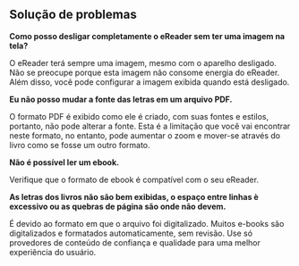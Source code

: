 ## Solução de problemas 

**Como posso desligar completamente o eReader sem ter uma imagem na tela?**

O eReader terá sempre uma imagem, mesmo com o aparelho desligado. Não se preocupe porque esta imagem não consome energia do eReader. Além disso, você pode configurar a imagem exibida quando está desligado.

**Eu não posso mudar a fonte das letras em um arquivo PDF.**

O formato PDF é exibido como ele é criado, com suas fontes e estilos, portanto, não pode alterar a fonte. Esta é a limitação que você vai encontrar neste formato, no entanto, pode aumentar o zoom e mover-se através do livro como se fosse um outro formato. 

**Não é possível ler um ebook.**

Verifique que o formato de ebook é compatível com o seu eReader. 

**As letras dos livros não são bem exibidas, o espaço entre linhas è excessivo ou as quebras de página são onde não devem.**

É devido ao formato em que o arquivo foi digitalizado. Muitos e-books são digitalizados e formatados automaticamente, sem revisão. Use só provedores de conteúdo de confiança e qualidade para uma melhor experiência do usuário.
